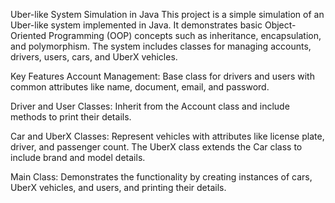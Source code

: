 Uber-like System Simulation in Java This project is a simple simulation of an Uber-like system implemented in Java. It demonstrates basic Object-Oriented Programming (OOP) concepts such as inheritance, encapsulation, and polymorphism. The system includes classes for managing accounts, drivers, users, cars, and UberX vehicles.

Key Features Account Management: Base class for drivers and users with common attributes like name, document, email, and password.

Driver and User Classes: Inherit from the Account class and include methods to print their details.

Car and UberX Classes: Represent vehicles with attributes like license plate, driver, and passenger count. The UberX class extends the Car class to include brand and model details.

Main Class: Demonstrates the functionality by creating instances of cars, UberX vehicles, and users, and printing their details.